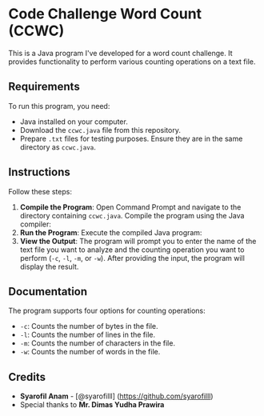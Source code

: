 # Code Challenge Word Count (CCWC)

This is a Java program I've developed for a word count challenge. It provides functionality to perform various counting operations on a text file.

## Requirements

To run this program, you need:

- Java installed on your computer.
- Download the `ccwc.java` file from this repository.
- Prepare `.txt` files for testing purposes. Ensure they are in the same directory as `ccwc.java`.

## Instructions

Follow these steps:

1. **Compile the Program**: Open Command Prompt and navigate to the directory containing `ccwc.java`. Compile the program using the Java compiler:
2. **Run the Program**: Execute the compiled Java program:
3. **View the Output**: The program will prompt you to enter the name of the text file you want to analyze and the counting operation you want to perform (`-c`, `-l`, `-m`, or `-w`). After providing the input, the program will display the result.

## Documentation

The program supports four options for counting operations:

- `-c`: Counts the number of bytes in the file.
- `-l`: Counts the number of lines in the file.
- `-m`: Counts the number of characters in the file.
- `-w`: Counts the number of words in the file.

## Credits

- **Syarofil Anam** - [@syarofilll] (https://github.com/syarofilll)
- Special thanks to **Mr. Dimas Yudha Prawira**

